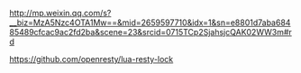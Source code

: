 http://mp.weixin.qq.com/s?__biz=MzA5Nzc4OTA1Mw==&mid=2659597710&idx=1&sn=e8801d7aba68485489cfcac9ac2fd2ba&scene=23&srcid=0715TCp2SjahsjcQAK02WW3m#rd



https://github.com/openresty/lua-resty-lock
